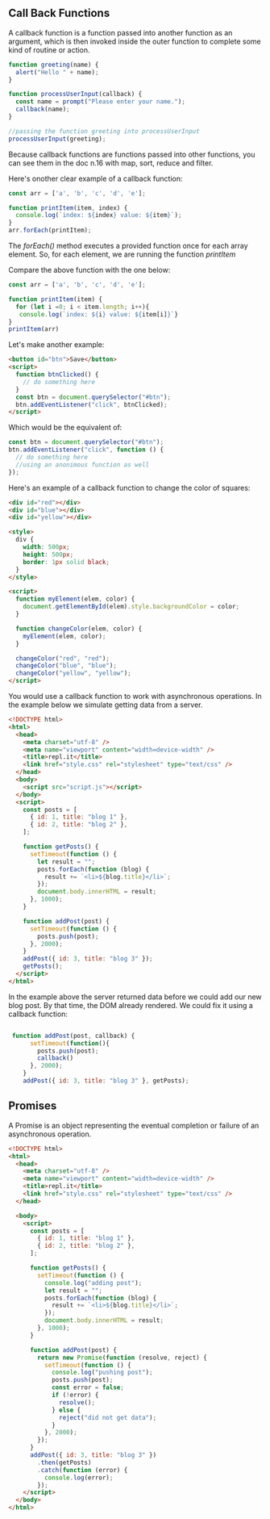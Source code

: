 ## Call Back Functions

A callback function is a function passed into another function as an argument, which is then invoked inside the outer function to complete some kind of routine or action.

```javascript
function greeting(name) {
  alert("Hello " + name);
}

function processUserInput(callback) {
  const name = prompt("Please enter your name.");
  callback(name);
}

//passing the function greeting into processUserInput
processUserInput(greeting);
```

Because callback functions are functions passed into other functions, you can see them in the doc n.16 with map, sort, reduce and filter.

Here's onother clear example of a callback function:

```javascript
const arr = ['a', 'b', 'c', 'd', 'e'];

function printItem(item, index) {
  console.log(`index: ${index} value: ${item}`);
}
arr.forEach(printItem);
```

The _forEach()_ method executes a provided function once for each array element. So, for each element, we are running the function _printItem_

Compare the above function with the one below:

```Javascript
const arr = ['a', 'b', 'c', 'd', 'e'];

function printItem(item) {
  for (let i =0; i < item.length; i++){
   console.log(`index: ${i} value: ${item[i]}`}
}
printItem(arr)
```

Let's make another example:

```html
<button id="btn">Save</button>
<script>
  function btnClicked() {
    // do something here
  }
  const btn = document.querySelector("#btn");
  btn.addEventListener("click", btnClicked);
</script>
```

Which would be the equivalent of:

```javascript
const btn = document.querySelector("#btn");
btn.addEventListener("click", function () {
  // do something here
  //using an anonimous function as well
});
```

Here's an example of a callback function to change the color of squares:

```html
<div id="red"></div>
<div id="blue"></div>
<div id="yellow"></div>

<style>
  div {
    width: 500px;
    height: 500px;
    border: 1px solid black;
  }
</style>

<script>
  function myElement(elem, color) {
    document.getElementById(elem).style.backgroundColor = color;
  }

  function changeColor(elem, color) {
    myElement(elem, color);
  }

  changeColor("red", "red");
  changeColor("blue", "blue");
  changeColor("yellow", "yellow");
</script>
```

You would use a callback function to work with asynchronous operations. In the example below we simulate getting data from a server.

```html
<!DOCTYPE html>
<html>
  <head>
    <meta charset="utf-8" />
    <meta name="viewport" content="width=device-width" />
    <title>repl.it</title>
    <link href="style.css" rel="stylesheet" type="text/css" />
  </head>
  <body>
    <script src="script.js"></script>
  </body>
  <script>
    const posts = [
      { id: 1, title: "blog 1" },
      { id: 2, title: "blog 2" },
    ];

    function getPosts() {
      setTimeout(function () {
        let result = "";
        posts.forEach(function (blog) {
          result += `<li>${blog.title}</li>`;
        });
        document.body.innerHTML = result;
      }, 1000);
    }

    function addPost(post) {
      setTimeout(function () {
        posts.push(post);
      }, 2000);
    }
    addPost({ id: 3, title: "blog 3" });
    getPosts();
  </script>
</html>
```

In the example above the server returned data before we could add our new blog post. By that time, the DOM already rendered. We could fix it using a callback function:

```Javascript

 function addPost(post, callback) {
      setTimeout(function(){
        posts.push(post);
        callback()
      }, 2000);
    }
    addPost({ id: 3, title: "blog 3" }, getPosts);

```

## Promises

A Promise is an object representing the eventual completion or failure of an asynchronous operation.

```html
<!DOCTYPE html>
<html>
  <head>
    <meta charset="utf-8" />
    <meta name="viewport" content="width=device-width" />
    <title>repl.it</title>
    <link href="style.css" rel="stylesheet" type="text/css" />
  </head>

  <body>
    <script>
      const posts = [
        { id: 1, title: "blog 1" },
        { id: 2, title: "blog 2" },
      ];

      function getPosts() {
        setTimeout(function () {
          console.log("adding post");
          let result = "";
          posts.forEach(function (blog) {
            result += `<li>${blog.title}</li>`;
          });
          document.body.innerHTML = result;
        }, 1000);
      }

      function addPost(post) {
        return new Promise(function (resolve, reject) {
          setTimeout(function () {
            console.log("pushing post");
            posts.push(post);
            const error = false;
            if (!error) {
              resolve();
            } else {
              reject("did not get data");
            }
          }, 2000);
        });
      }
      addPost({ id: 3, title: "blog 3" })
        .then(getPosts)
        .catch(function (error) {
          console.log(error);
        });
    </script>
  </body>
</html>
```
